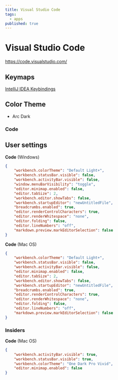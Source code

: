 ```yaml
---
title: Visual Studio Code
tags:
  - apps
published: true
---
```


# Visual Studio Code

https://code.visualstudio.com/

## Keymaps

[IntelliJ IDEA Keybindings](https://marketplace.visualstudio.com/items?itemName=k--kato.intellij-idea-keybindings)

## Color Theme

* Arc Dark

### Code

## User settings

**Code** (Windows)
```json
{
    "workbench.colorTheme": "Default Light+",
    "workbench.statusBar.visible": false,
    "workbench.activityBar.visible": false,
    "window.menuBarVisibility": "toggle",
    "editor.minimap.enabled": false,
    "editor.tabSize": 2,
    "workbench.editor.showTabs": false,
    "workbench.startupEditor": "newUntitledFile",
    "breadcrumbs.enabled": true,
    "editor.renderControlCharacters": true,
    "editor.renderWhitespace": "none",
    "editor.folding": false,
    "editor.lineNumbers": "off",
    "markdown.preview.markEditorSelection": false
}
```

**Code** (Mac OS)
```json
{
    "workbench.colorTheme": "Default Light+",
    "workbench.statusBar.visible": false,
    "workbench.activityBar.visible": false,
    "editor.minimap.enabled": false,
    "editor.tabSize": 2,
    "workbench.editor.showTabs": false,
    "workbench.startupEditor": "newUntitledFile",
    "breadcrumbs.enabled": true,
    "editor.renderControlCharacters": true,
    "editor.renderWhitespace": "none",
    "editor.folding": false,
    "editor.lineNumbers": "off",
    "markdown.preview.markEditorSelection": false
}

```

### Insiders

**Code** (Mac OS)
```json
{
    "workbench.activityBar.visible": true,
    "workbench.statusBar.visible": true,
    "workbench.colorTheme": "One Dark Pro Vivid",
    "editor.minimap.enabled": false
}
```